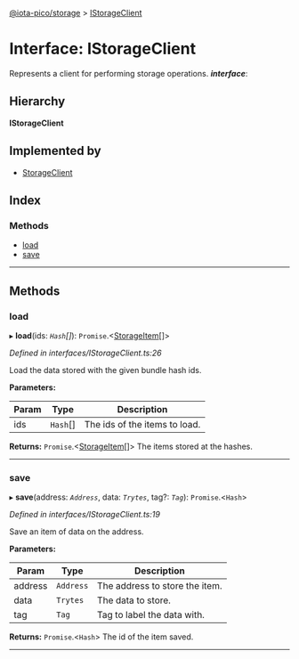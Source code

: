 [@iota-pico/storage](../README.md) > [IStorageClient](../interfaces/istorageclient.md)

# Interface: IStorageClient

Represents a client for performing storage operations.
*__interface__*: 

## Hierarchy

**IStorageClient**

## Implemented by

* [StorageClient](../classes/storageclient.md)

## Index

### Methods

* [load](istorageclient.md#load)
* [save](istorageclient.md#save)

---

## Methods

<a id="load"></a>

###  load

▸ **load**(ids: *`Hash`[]*): `Promise`.<[StorageItem](../classes/storageitem.md)[]>

*Defined in interfaces/IStorageClient.ts:26*

Load the data stored with the given bundle hash ids.

**Parameters:**

| Param | Type | Description |
| ------ | ------ | ------ |
| ids | `Hash`[]   |  The ids of the items to load. |

**Returns:** `Promise`.<[StorageItem](../classes/storageitem.md)[]>
The items stored at the hashes.

___

<a id="save"></a>

###  save

▸ **save**(address: *`Address`*, data: *`Trytes`*, tag?: *`Tag`*): `Promise`.<`Hash`>

*Defined in interfaces/IStorageClient.ts:19*

Save an item of data on the address.

**Parameters:**

| Param | Type | Description |
| ------ | ------ | ------ |
| address | `Address`   |  The address to store the item. |
| data | `Trytes`   |  The data to store. |
| tag | `Tag`   |  Tag to label the data with. |

**Returns:** `Promise`.<`Hash`>
The id of the item saved.

___

